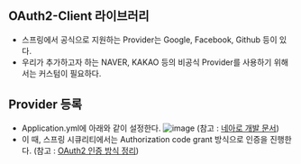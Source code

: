 ## OAuth2-Client 라이브러리
- 스프링에서 공식으로 지원하는 Provider는 Google, Facebook, Github 등이 있다. 
- 우리가 추가하고자 하는 NAVER, KAKAO 등의 비공식 Provider를 사용하기 위해서는 커스텀이 필요하다. 

## Provider 등록
- Application.yml에 아래와 같이 설정한다.
![image](https://user-images.githubusercontent.com/54302155/128639581-2a76ecff-5add-4ad4-9be9-bb7434a94c83.png)
(참고 : [네아로 개발 문서](https://developers.naver.com/docs/login/devguide/devguide.md#%EB%84%A4%EC%9D%B4%EB%B2%84%EC%95%84%EC%9D%B4%EB%94%94%EB%A1%9C%EA%B7%B8%EC%9D%B8-%EA%B0%9C%EB%B0%9C%EA%B0%80%EC%9D%B4%EB%93%9C))
- 이 때, 스프링 시큐리티에서는 Authorization code grant 방식으로 인증을 진행한다. (참고 : [OAuth2 인증 방식 정리](https://cheese10yun.github.io/oauth2/))
